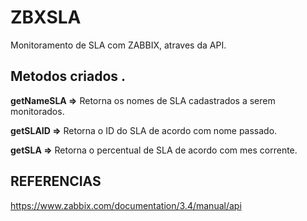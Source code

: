 # ZBXSLA
Monitoramento de SLA com ZABBIX, atraves da API.

## Metodos criados .

**getNameSLA =>** Retorna os nomes de SLA cadastrados a serem monitorados.

**getSLAID =>** Retorna o ID do SLA de acordo com nome passado.

**getSLA =>** Retorna o percentual de SLA de acordo com mes corrente.


## REFERENCIAS 

https://www.zabbix.com/documentation/3.4/manual/api
